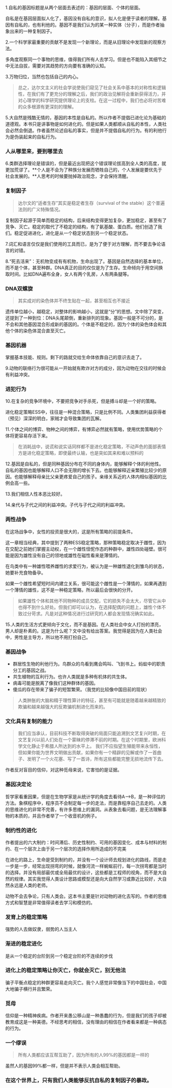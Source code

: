 1.自私的基因标题是从两个层面去表述的：基因的层面、个体的层面。

自私是在基因层面拟人化了，基因没有自私的意识，拟人化是便于读者的理解。基因有自私的，也有利他的。基因不是我们认为的某一种实体（分子），而是作者抽象出来的一种复制因子。

2.一个科学家最重要的贡献不是发现一个新理论，而是从旧理论中发现新的观察方法。

多角度观察同一个事物的思维，值得我们所有人去学习。但是也不能陷入其细节之中无法自拔，需要对其趋势的方向要有准确的认知。

3.万物归位，当然也包括自己的内心。

> 总之，达尔文主义的社会学说使我们窥见了社会关系中基本的对称性和逻辑性，在我们有了更充分的理解之后，我们的政治见解将会重新获得活力，并对心理学的科学研究提供理论上的支柱。在这一过程中，我们也必将对苦难的众多根源有更深刻的理解。

5.大自然是残酷无情的，基因的本性是自私的。所以作者不提倡已进化论为基础的道德观。本书只是讲事物是如何进化的。但是如果人类都顺从自私的本性，人类社会必然会倒退。作者虽然论述自私的事实，但是并不提倡自私的行为。有的利他行为是伪装起来的自私行为。

### 人从哪里来，要到哪里去

6.类群选择理论是错误的，但是最近出现把这个错误理论拔高到全人类的高度，就更加荒谬了。**个人是不会为了种族分发展而牺牲自己的，个人发展是要优先于社会发展的。**人思考的时候要抛掉政治观念，才会保持清醒。

### 复制因子

> 达尔文的“适者生存”其实是稳定者生存（survival of the stable）这个普遍法则的广义特殊情况。

复制因子起源于简单而稳定的结构，后来结构变得更加复杂，更加稳定，甚至有了竞争、灭亡。稳定的取代了不稳定的结构，有了氨基酸、蛋白质。他们创造了我们。稳定促进进化，进化是从一个稳定状态到另一个稳定状态。

7.词汇和语言仅仅是我们使用的工具而已，是为了便于对方理解，而不要去争论语言的对错。

8.“死去活来”：无机物变成有有机物，生命出现了。基因是自然选择的基本单位，而不是个体，甚至种群。DNA真正的目的仅仅是为了生存。生命倾向于用空间换取时间。比如DNA遍布全身，女人有两个乳房，人有两条腿等。

### DNA双螺旋

> 其实成对的染色体并不终生贴在一起，甚至相互也不接近

遗传单位越小，越稳定，对整体的影响越小，这就是“分”的思想。文中除了突变，还提到了一种到位：DNA头尾颠倒，重新排列的现象。基因一般是不可分的，是不会和其他基因混合形成新的基因的。个体是不稳定的，因为个体的染色体会和其他个体的染色体混合直至灭亡。

### 基因机器

掌握基本技能、规则。剩下的路就交给生命体依靠自己的意识去走了。

9.动物的联络行为很可能从一开始就有欺诈对方的成分，因为动物在交往的时候会有利益冲突。

### 进犯行为

10.在复杂的竞争环境中，不要把竞争对手杀死，但是搏斗却是一个好的策略。

进化稳定策略ESS中，往往是一种混合策略，只是比例不同。人类集团利益获得者（预见）深深的明白，家贼才会导致集团的瓦解。

11.个体之间的博弈、物种之间的博弈，有博弈必然就有策略，使用优势策略的个体将更容易存活下来。

> 在消耗战中，说谎和说实话同样都不是进化稳定策略，不动声色的面部表情方是进化稳定策略，即使最终认输，也是突如其来和难以预料的

12.基因是自私的，但是同种基因分布在不同的身体内，能够解释个体的利他性。自私的基因也能够解释人口不会无限的增长下去。也能够解释近亲繁殖比较少的原因。也能够解释母亲比父亲更疼爱自己的孩子。亲缘关系近的人体内相似基因的比例会高一些。

13.我们相信人性本恶比较好。

14.亲代与子代之间的利益冲突。子代与子代之间的利益冲突。

### 两性战争

在这场战争中，女性的投资是很大的，这是所有策略的前提条件。

这一章相当经典，其中提到了两种ESS稳定策略，那种策略稳定取决于雌性，因为在交配之前她们掌握主动权，在一个雌性忸怩作态的种群中，雄性四处碰壁。很可能是因为雄性没有自己的领地或雄性在磁性看来是薄情的。

在鸟类中有一种雄性喂养雌性的求爱行为，被认为是一种雄性退化到雏鸟的状态，她要补充食物备孕。

如果一个雌性希望短时间内建立关系，很可能这个雌性是一个薄情的，如果再遇到一个薄情的雄性，这不是一种稳定策略，所以最后会很快的分开。

> 如果雄性个体和其他不同物种的成员交配，它的损失不会太大，尽管它从中也得不到什么好处。但我们却可以认为，在选择配偶的问题上，雄性个体不致过分苛求。凡是对这种情况进行过研究的人都会发现情况确实如此。

15.人类的生活方式更倾向于文化，而不是基因。在人类社会中女人打扮的漂亮，男人却是朴素的。这是为什么呢？文中没有给出答案。我觉得是因为在人类社会中，男性是主导方，所以他不用打扮自己。

### 基因战争

- 群居性生物的利他行为。鸟群众的鸟看到鹰会鸣叫、飞到书上。蚂蚁中的职责分工的基因之战。
- 共生植物的互利行为。也许人类就是多种有机体的共生体。
- 病毒可能是脱离了像我们这种群体的基因。
- 傻瓜的存在带来了骗子的短暂繁荣。（我觉的比较像中国目前的现状）

> 人类肿胀的大脑和精于理性算计的特征，甚至有可能就是随着越来越精致的欺骗和越来越强大的反欺骗机制进化而来的。

### 文化具有复制的能力

> 我们应当承认，目前科技不断取得突破的局面只能追溯到文艺复兴时期，在文艺复兴以前人们处在一个蒙昧的停滞不前的时期。在这个时期里，欧洲科学文化静止于希腊人所达到的水平上。 我们不应指望生殖能带来永恒性，但如果你能为世界文明做出贡献，如果你有一个精辟的见解或作了一首曲子、发明了一个火花塞、写了一首诗，所有这些都能完整无损地流传下去。

作者反对盲目的信仰，对这种觅母来说，它害怕的是证据。

### 基因决定论

哲学家看重因果，但是在生物学家是从统计学的角度去看待A-->B，是一种评估的方法。象棋程序中，程序员不会制定每一步的走法，而是靠程序自己去走的。人类的思维进化的非常不完善，有许多思维上的漏洞。从表象去看问题，是无法理解事物的本质的，并且作者举了一个收音机的例子。

### 制约性的进化

作者提出的六大制约：时间滞后、历史性制约、可用的基因变化、成本与材料的制约、在一个层次上由于另一个层次的选择作用所造成的不完美

在进化的路上，生命是受到制约的，并没有一个设计师去规划进化的路线，而是走一步是一步，经常出现拐弯的时候，就像河流一样蜿蜒前行，每一次拐弯都是当时的选择。并没有局部最优或全局最优的设计，这些都是工程师的视角，而不是大自然的规律。其实我觉得人类设计思路或模型还是向大自然学习或靠近比较好，大自然永远是人类的老师。

动物不会去争论，只有人类会。这本书主要是针对动物的进化去写的。作者的思维方式和智慧是非常值得读者去学习和模仿的。

### 发育上的稳定策略

强势的人去做奴隶，弱势的人当主人

### 渐进的稳定进化

是从一个稳定的台阶到另一个稳定台阶的不连续的步伐

### 进化上的稳定策略让你灭亡，你就会灭亡，别无他法

骗子平衡点稳定的种群更容易走向灭亡。我个人感觉非常像当下的中国社会，中国大地骗子横行并且繁荣。

### 觅母

信仰是一种精神疾病。作者开来愚公移山是一种愚蠢的行为，但是我们的孩子却被教育成这是一种美德。不经思考的相信，没有理由的相信在作者看来都是一种病态的行为。

### 一个缪误

> 所有人类都应该互帮互助了，因为所有的人99%的基因都是一样的

虽然人的基因99%都一样，但是并不表示人类会相互帮助。

### 在这个世界上，只有我们人类能够反抗自私的复制因子的暴政。